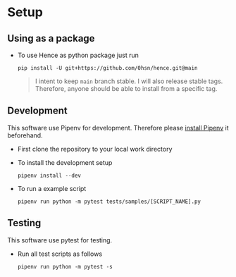 # Setup

## Using as a package

- To use Hence as python package just run

    ```shell
    pip install -U git+https://github.com/0hsn/hence.git@main
    ```

    > I intent to keep `main` branch stable. I will also release stable tags. Therefore, anyone should be able to install from a specific tag.

## Development

This software use Pipenv for development. Therefore please [install Pipenv](https://pipenv.pypa.io/en/latest/installation.html#installing-pipenv) it beforehand.

- First clone the repository to your local work directory

- To install the development setup

    ```shell
    pipenv install --dev
    ```

- To run a example script

    ```shell
    pipenv run python -m pytest tests/samples/[SCRIPT_NAME].py
    ```

## Testing

This software use pytest for testing.

- Run all test scripts as follows

    ```shell
    pipenv run python -m pytest -s
    ```